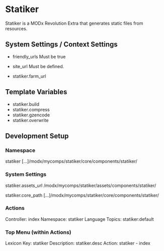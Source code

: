 
# Statiker

Statiker is a MODx Revolution Extra that generates static files from resources.

## System Settings / Context Settings

  * friendly_urls
    Must be true

  * site_url
    Must be defined.
    
  * statiker.farm_url

## Template Variables

  * statiker.build
  * statiker.compress
  * statiker.gzencode
  * statiker.overwrite

## Development Setup

### Namespace

statiker
[...]/modx/mycomps/statiker/core/components/statiker/

### System Settings

statiker.assets_url
/modx/mycomps/statiker/assets/components/statiker/

statiker.core_path
[...]/modx/mycomps/statiker/core/components/statiker/

### Actions

Controller: index
Namespace: statiker
Language Topics: statiker:default

### Top Menu (within Actions)

Lexicon Key: statiker
Description: statiker.desc
Action: statiker - index
